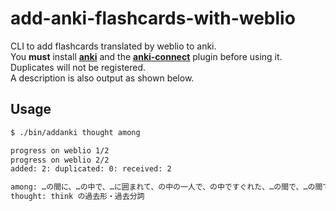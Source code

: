 # add-anki-flashcards-with-weblio

CLI to add flashcards translated by weblio to anki.<br>
You **must** install [**anki**](https://apps.ankiweb.net/) and the [**anki-connect**](https://ankiweb.net/shared/info/2055492159) plugin before using it.<br>
Duplicates will not be registered.<br>
A description is also output as shown below.

## Usage

```bash
$ ./bin/addanki thought among

progress on weblio 1/2
progress on weblio 2/2
added: 2: duplicated: 0: received: 2

among: …の間に、…の中で、…に囲まれて、の中の一人で、の中ですぐれた、…の間で、…の間で(分配して)、…の間で(協力して)、…の間で互いに
thought: think の過去形・過去分詞
```
